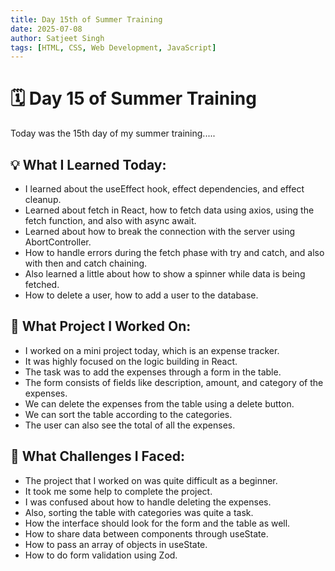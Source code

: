 ```yaml
---
title: Day 15th of Summer Training
date: 2025-07-08
author: Satjeet Singh
tags: [HTML, CSS, Web Development, JavaScript]
---
```


# 🗓️ Day 15 of Summer Training
Today was the 15th day of my summer training.....

## 💡 What I Learned Today:
- I learned about the useEffect hook, effect dependencies, and effect cleanup.
- Learned about fetch in React, how to fetch data using axios, using the fetch function, and also with async await.
- Learned about how to break the  connection with the server using AbortController.
- How to handle errors during the fetch phase with try and catch, and also with then and catch chaining.
- Also learned a little about how to show a spinner while data is being fetched.
- How to delete a user, how to add a user to the database.

## 📝 What Project I Worked On:
- I worked on a mini project today, which is an expense tracker.
- It was highly focused on the logic building in React.
- The task was to add the expenses through a form in the table.
- The form consists of fields like description, amount, and category of the expenses.
- We can delete the expenses from the table using a delete button.
- We can sort the table according to the categories.
- The user can also see the total of all the expenses.

## 🎯 What Challenges I Faced:
- The project that I worked on was quite difficult as a beginner.
- It took me some help to complete the project.
- I was confused about how to handle deleting the expenses.
- Also, sorting the table with categories was quite a task.
- How the interface should look for the form and the table as well.
- How to share data between components through useState.
- How to pass an array of objects in useState.
- How to do form validation using Zod.
